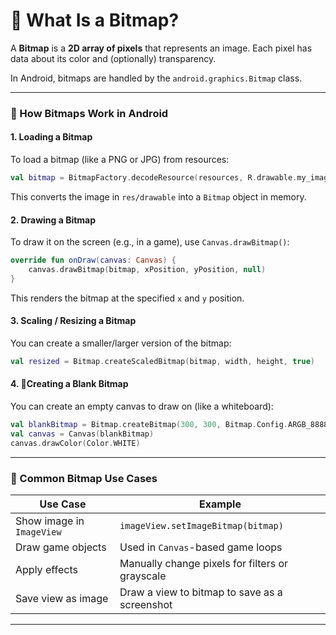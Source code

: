 # 🧠 What Is a Bitmap?

A **Bitmap** is a **2D array of pixels** that represents an image. Each pixel has data about its color and (optionally) transparency.

In Android, bitmaps are handled by the `android.graphics.Bitmap` class.

---

### 🔄 How Bitmaps Work in Android

#### 1. **Loading a Bitmap**

To load a bitmap (like a PNG or JPG) from resources:

```kotlin
val bitmap = BitmapFactory.decodeResource(resources, R.drawable.my_image)
```

This converts the image in `res/drawable` into a `Bitmap` object in memory.

#### 2. **Drawing a Bitmap**

To draw it on the screen (e.g., in a game), use `Canvas.drawBitmap()`:

```kotlin
override fun onDraw(canvas: Canvas) {
    canvas.drawBitmap(bitmap, xPosition, yPosition, null)
}
```

This renders the bitmap at the specified `x` and `y` position.

#### 3. **Scaling / Resizing a Bitmap**

You can create a smaller/larger version of the bitmap:

```kotlin
val resized = Bitmap.createScaledBitmap(bitmap, width, height, true)
```

#### 4. 🧪**Creating a Blank Bitmap**

You can create an empty canvas to draw on (like a whiteboard):

```kotlin
val blankBitmap = Bitmap.createBitmap(300, 300, Bitmap.Config.ARGB_8888)
val canvas = Canvas(blankBitmap)
canvas.drawColor(Color.WHITE)
```

---

### 🔧 Common Bitmap Use Cases

| Use Case                  | Example                                         |
| ------------------------- | ----------------------------------------------- |
| Show image in `ImageView` | `imageView.setImageBitmap(bitmap)`              |
| Draw game objects         | Used in `Canvas`-based game loops               |
| Apply effects             | Manually change pixels for filters or grayscale |
| Save view as image        | Draw a view to bitmap to save as a screenshot   |

---

